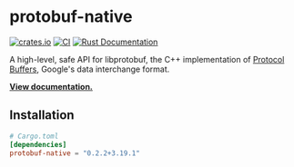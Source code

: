 # protobuf-native

[![crates.io](https://img.shields.io/crates/v/protobuf-native.svg)](https://crates.io/crates/protobuf-native)
[![CI](https://github.com/MaterializeInc/rust-protobuf-native/workflows/CI/badge.svg)](https://github.com/MaterializeInc/rust-protobuf-native/actions?query=workflow%3ACI+branch%3Amaster)
[![Rust Documentation](https://img.shields.io/badge/api-rustdoc-blue.svg)][docs]

A high-level, safe API for libprotobuf, the C++ implementation of [Protocol
Buffers], Google's data interchange format.

**[View documentation.][docs]**

## Installation

```toml
# Cargo.toml
[dependencies]
protobuf-native = "0.2.2+3.19.1"
```

[docs]: https://docs.rs/protobuf-native/0.2.2+3.19.1/protobuf_native
[Protocol Buffers]: https://github.com/google/protobuf

